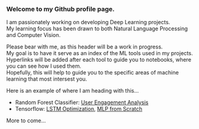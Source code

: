 ### Welcome to my Github profile page.

I am passionately working on developing Deep Learning projects.  
My learning focus has been drawn to both Natural Language Processing and Computer Vision.

Please bear with me, as this header will be a work in progress.  
My goal is to have it serve as an index of the ML tools used in my projects.  
Hyperlinks will be added after each tool to guide you to notebooks, where you can see how I used them.  
Hopefully, this will help to guide you to the specific areas of machine learning that most intersest you.  

Here is an example of where I am heading with this...  
- Random Forest Classifier: [User Engagement Analysis](https://github.com/christianspybrook/springboard/blob/master/projects/relax_challenge.ipynb)
- Tensorflow: [LSTM Optimization](https://github.com/christianspybrook/lstm_sentiment_analysis/blob/master/lstm_model_exploration/lstm_model_exploration_nb/lstm_model_exploration.ipynb), [MLP from Scratch](https://github.com/christianspybrook/springboard/blob/master/projects/model_logging.py)  

More to come...
